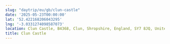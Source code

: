 ```yaml
---
slug: "daytrip/eu/gb/clun-castle"
date: '2025-05-23T00:00:00'
lat: '52.422168206043295'
lng: '-3.0331274098587073'
location: Clun Castle, B4368, Clun, Shropshire, England, SY7 8JQ, United Kingdom
title: Clun Castle
---
```



